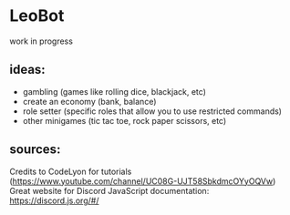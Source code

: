 # LeoBot
work in progress

## ideas:
- gambling (games like rolling dice, blackjack, etc)
- create an economy (bank, balance)
- role setter (specific roles that allow you to use restricted commands)
- other minigames (tic tac toe, rock paper scissors, etc)

## sources:
Credits to CodeLyon for tutorials (https://www.youtube.com/channel/UC08G-UJT58SbkdmcOYyOQVw)
Great website for Discord JavaScript documentation: https://discord.js.org/#/
